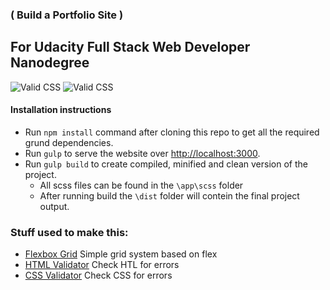 ### ( Build a Portfolio Site ) 

## For Udacity Full Stack Web Developer Nanodegree

![Valid CSS](http://jigsaw.w3.org/css-validator/images/vcss) ![Valid CSS](http://jigsaw.w3.org/css-validator/images/vcss-blue)
#### Installation instructions

 * Run `npm install` command after cloning this repo to get all the required grund dependencies.
 * Run `gulp` to serve the website over [http://localhost:3000](localhost:3000).
 * Run `gulp build` to create compiled, minified and clean version of the project.
 	* All scss files can be found in the `\app\scss` folder
  	* After running build the `\dist` folder will contein the final project output.

### Stuff used to make this:

 * [Flexbox Grid](http://flexboxgrid.com/) Simple grid system based on flex
 * [HTML Validator](http://validator.w3.org/#validate_by_input) Check HTL for errors
 * [CSS Validator](http://jigsaw.w3.org/css-validator/#validate_by_input) Check CSS for errors
